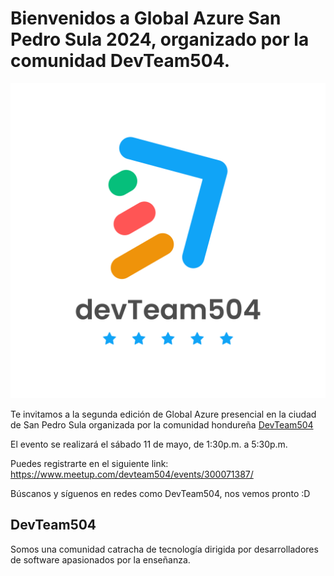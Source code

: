 # Bienvenidos a Global Azure San Pedro Sula 2024, organizado por la comunidad DevTeam504.

![DevTeam504](devteam504.png)

Te invitamos a la segunda edición de Global Azure presencial en la ciudad de San Pedro Sula organizada por la comunidad hondureña [DevTeam504](https://www.meetup.com/es/devteam504)

El evento se realizará el sábado 11 de mayo, de 1:30p.m. a 5:30p.m.

Puedes registrarte en el siguiente link: https://www.meetup.com/devteam504/events/300071387/

Búscanos y síguenos en redes como DevTeam504, nos vemos pronto :D

## DevTeam504

Somos una comunidad catracha de tecnología dirigida por desarrolladores de software apasionados por la enseñanza.